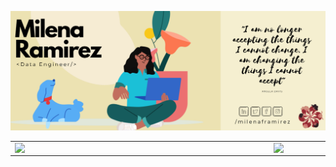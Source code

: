 ![](https://github.com/milenaframirez/milenaframirez/blob/main/profile.png)  


<center>
  <table>
    <tr>
        <td><img width="400px" align="left" src="https://github-readme-stats.vercel.app/api/top-langs/?username=milenaframirez&hide=html&layout=compact&theme=buefy" /></td>
        <td><img width="495px" align="left" src="https://github-readme-stats.vercel.app/api?username=milenaframirez&theme=buefy"/></td>
    </tr>   
  </table>
</center>  
